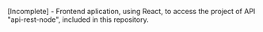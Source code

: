 [Incomplete] - Frontend aplication, using React, to access the project of API "api-rest-node", included in this repository.
